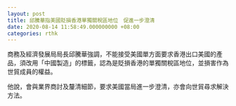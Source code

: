 ```yaml
---
layout: post
title: 邱騰華指美國貶損香港單獨關稅區地位　促進一步澄清
date: 2020-08-14 11:58:49.000000000 +08:00
categories: rthk
---
```


商務及經濟發展局局長邱騰華強調，不能接受美國單方面要求香港出口美國的產品，須改用「中國製造」的標籤，認為是貶損香港的單獨關稅區地位，並損害作為世貿成員的權益。

他說，會與業界商討及釐清細節，要求美國當局進一步澄清，亦會向世貿尋求解決方法。
